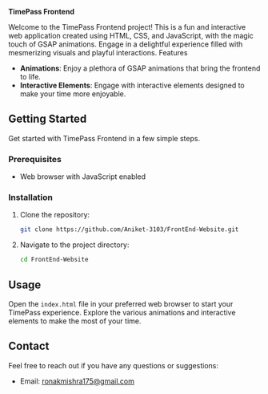 **TimePass Frontend**

Welcome to the TimePass Frontend project! This is a fun and interactive web application created using HTML, CSS, and JavaScript, with the magic touch of GSAP animations. Engage in a delightful experience filled with mesmerizing visuals and playful interactions.
Features

- **Animations**: Enjoy a plethora of GSAP animations that bring the frontend to life.
- **Interactive Elements**: Engage with interactive elements designed to make your time more enjoyable.

## Getting Started

Get started with TimePass Frontend in a few simple steps.

### Prerequisites

- Web browser with JavaScript enabled

### Installation

1. Clone the repository:

    ```bash
    git clone https://github.com/Aniket-3103/FrontEnd-Website.git
    ```

2. Navigate to the project directory:

    ```bash
    cd FrontEnd-Website
    ```

## Usage

Open the `index.html` file in your preferred web browser to start your TimePass experience. Explore the various animations and interactive elements to make the most of your time.


## Contact

Feel free to reach out if you have any questions or suggestions:

- Email: ronakmishra175@gmail.com
